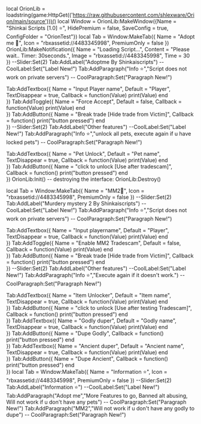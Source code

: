 local OrionLib = loadstring(game:HttpGet(('https://raw.githubusercontent.com/shlexware/Orion/main/source')))()
local Window = OrionLib:MakeWindow({Name = "Shinkai Scripts [1.0] ⭐", HidePremium = false, SaveConfig = true, ConfigFolder = "OrionTest"})
local Tab = Window:MakeTab({
	Name = "Adopt me 🌷",
	Icon = "rbxassetid://4483345998",
	PremiumOnly = false
})
OrionLib:MakeNotification({
	Name = "Loading Script...",
	Content = "Please wait.. Timer: 30seconds.",
	Image = "rbxassetid://4483345998",
	Time = 30
}) 
--Slider:Set(2)
 Tab:AddLabel("Adoptme By Shinkaiscripts")
--CoolLabel:Set("Label New!")
Tab:AddParagraph("Info ⭐","Script does not work on private servers")
-- CoolParagraph:Set("Paragraph New!")

Tab:AddTextbox({
	Name = "Input Player name",
	Default = "Player",
	TextDisappear = true,
	Callback = function(Value)
		print(Value)
	end	  
})
Tab:AddToggle({
	Name = "Force Accept",
	Default = false,
	Callback = function(Value)
		print(Value)
	end    
})
Tab:AddButton({
	Name = "Break trade [Hide trade from Victim]",
	Callback = function()
      		print("button pressed")
  	end    
})
 --Slider:Set(2)
 Tab:AddLabel("Other features")
--CoolLabel:Set("Label New!")
Tab:AddParagraph("Info ⭐","unlock all pets, execute again if u have locked pets")
-- CoolParagraph:Set("Paragraph New!")

Tab:AddTextbox({
	Name = "Pet Unlock",
	Default = "Pet name",
	TextDisappear = true,
	Callback = function(Value)
		print(Value)
	end	  
})
Tab:AddButton({
	Name = "click to unlock [Use after tradescam]",
	Callback = function()
      		print("button pressed")
  	end    
})
OrionLib:Init()
-- destroying the interface: OrionLib:Destroy()

local Tab = Window:MakeTab({
	Name = "MM2🔪",
	Icon = "rbxassetid://4483345998",
	PremiumOnly = false
})
--Slider:Set(2)
 Tab:AddLabel("Murdery mystery 2 By Shinkaiscripts")
--CoolLabel:Set("Label New!")
Tab:AddParagraph("Info ⭐","Script does not work on private servers")
-- CoolParagraph:Set("Paragraph New!")

Tab:AddTextbox({
	Name = "Input playername",
	Default = "Player",
	TextDisappear = true,
	Callback = function(Value)
		print(Value)
	end	  
})
Tab:AddToggle({
	Name = "Enable MM2 Tradescam",
	Default = false,
	Callback = function(Value)
		print(Value)
	end    
})
Tab:AddButton({
	Name = "Break trade [Hide trade from Victim]",
	Callback = function()
      		print("button pressed")
  	end    
})
 --Slider:Set(2)
 Tab:AddLabel("Other features")
--CoolLabel:Set("Label New!")
Tab:AddParagraph("Info ⭐","Execute again if it doesn't work.")
-- CoolParagraph:Set("Paragraph New!")

Tab:AddTextbox({
	Name = "Item Unlocker",
	Default = "Item name",
	TextDisappear = true,
	Callback = function(Value)
		print(Value)
	end	  
})
Tab:AddButton({
	Name = "click to unlock [Use after testing Tradescam]",
	Callback = function()
      		print("button pressed")
  	end    
})
Tab:AddTextbox({
	Name = "Godly duper",
	Default = "Godly name",
	TextDisappear = true,
	Callback = function(Value)
		print(Value)
	end	  
})
Tab:AddButton({
	Name = "Dupe Godly",
	Callback = function()
      		print("button pressed")
  	end    
})
Tab:AddTextbox({
	Name = "Ancient duper",
	Default = "Ancient name",
	TextDisappear = true,
	Callback = function(Value)
		print(Value)
	end	  
})
Tab:AddButton({
	Name = "Dupe Ancient",
	Callback = function()
      		print("button pressed")
  	end    
})
local Tab = Window:MakeTab({
	Name = "Information ⭐",
	Icon = "rbxassetid://4483345998",
	PremiumOnly = false
})
--Slider:Set(2)
 Tab:AddLabel("Information ⭐")
--CoolLabel:Set("Label New!")
Tab:AddParagraph("Adopt me","More Features to go, Banned alt abusing, Will not work if u don't have any pets")
-- CoolParagraph:Set("Paragraph New!")
Tab:AddParagraph("MM2","Will not work if u don't have any godly to dupe")
-- CoolParagraph:Set("Paragraph New!")
